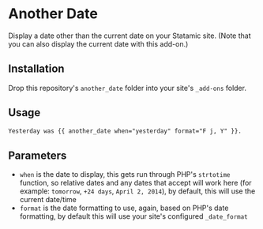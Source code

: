 # Another Date

Display a date other than the current date on your Statamic site. (Note that you can also display the current date with this add-on.)

## Installation

Drop this repository's `another_date` folder into your site's `_add-ons` folder.


## Usage

```html
Yesterday was {{ another_date when="yesterday" format="F j, Y" }}.
```

## Parameters

- `when` is the date to display, this gets run through PHP's `strtotime` function, so relative dates and any dates that accept will work here (for example: `tomorrow`, `+24 days`, `April 2, 2014`), by default, this will use the current date/time
- `format` is the date formatting to use, again, based on PHP's date formatting, by default this will use your site's configured `_date_format`